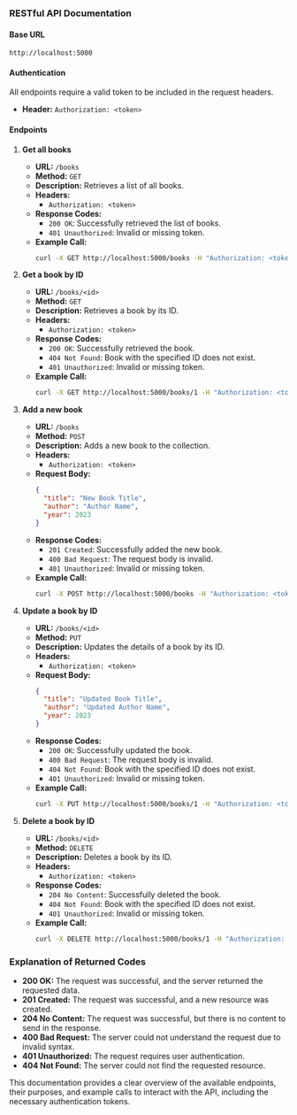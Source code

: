 ### RESTful API Documentation

#### Base URL
```
http://localhost:5000
```

#### Authentication
All endpoints require a valid token to be included in the request headers.

- **Header:** `Authorization: <token>`

#### Endpoints

1. **Get all books**

   - **URL:** `/books`
   - **Method:** `GET`
   - **Description:** Retrieves a list of all books.
   - **Headers:**
     - `Authorization: <token>`
   - **Response Codes:**
     - `200 OK`: Successfully retrieved the list of books.
     - `401 Unauthorized`: Invalid or missing token.
   - **Example Call:**
     ```bash
     curl -X GET http://localhost:5000/books -H "Authorization: <token>"
     ```

2. **Get a book by ID**

   - **URL:** `/books/<id>`
   - **Method:** `GET`
   - **Description:** Retrieves a book by its ID.
   - **Headers:**
     - `Authorization: <token>`
   - **Response Codes:**
     - `200 OK`: Successfully retrieved the book.
     - `404 Not Found`: Book with the specified ID does not exist.
     - `401 Unauthorized`: Invalid or missing token.
   - **Example Call:**
     ```bash
     curl -X GET http://localhost:5000/books/1 -H "Authorization: <token>"
     ```

3. **Add a new book**

   - **URL:** `/books`
   - **Method:** `POST`
   - **Description:** Adds a new book to the collection.
   - **Headers:**
     - `Authorization: <token>`
   - **Request Body:**
     ```json
     {
       "title": "New Book Title",
       "author": "Author Name",
       "year": 2023
     }
     ```
   - **Response Codes:**
     - `201 Created`: Successfully added the new book.
     - `400 Bad Request`: The request body is invalid.
     - `401 Unauthorized`: Invalid or missing token.
   - **Example Call:**
     ```bash
     curl -X POST http://localhost:5000/books -H "Authorization: <token>" -H "Content-Type: application/json" -d '{"title": "New Book Title", "author": "Author Name", "year": 2023}'
     ```

4. **Update a book by ID**

   - **URL:** `/books/<id>`
   - **Method:** `PUT`
   - **Description:** Updates the details of a book by its ID.
   - **Headers:**
     - `Authorization: <token>`
   - **Request Body:**
     ```json
     {
       "title": "Updated Book Title",
       "author": "Updated Author Name",
       "year": 2023
     }
     ```
   - **Response Codes:**
     - `200 OK`: Successfully updated the book.
     - `400 Bad Request`: The request body is invalid.
     - `404 Not Found`: Book with the specified ID does not exist.
     - `401 Unauthorized`: Invalid or missing token.
   - **Example Call:**
     ```bash
     curl -X PUT http://localhost:5000/books/1 -H "Authorization: <token>" -H "Content-Type: application/json" -d '{"title": "Updated Book Title", "author": "Updated Author Name", "year": 2023}'
     ```

5. **Delete a book by ID**

   - **URL:** `/books/<id>`
   - **Method:** `DELETE`
   - **Description:** Deletes a book by its ID.
   - **Headers:**
     - `Authorization: <token>`
   - **Response Codes:**
     - `204 No Content`: Successfully deleted the book.
     - `404 Not Found`: Book with the specified ID does not exist.
     - `401 Unauthorized`: Invalid or missing token.
   - **Example Call:**
     ```bash
     curl -X DELETE http://localhost:5000/books/1 -H "Authorization: <token>"
     ```

### Explanation of Returned Codes

- **200 OK:** The request was successful, and the server returned the requested data.
- **201 Created:** The request was successful, and a new resource was created.
- **204 No Content:** The request was successful, but there is no content to send in the response.
- **400 Bad Request:** The server could not understand the request due to invalid syntax.
- **401 Unauthorized:** The request requires user authentication.
- **404 Not Found:** The server could not find the requested resource.

This documentation provides a clear overview of the available endpoints, their purposes, and example calls to interact with the API, including the necessary authentication tokens.